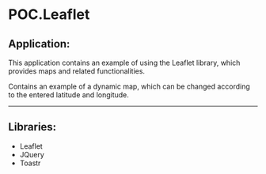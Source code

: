 # POC.Leaflet

## Application:
This application contains an example of using the Leaflet library, which provides maps and related functionalities.

Contains an example of a dynamic map, which can be changed according to the entered latitude and longitude.

---

## Libraries:
- Leaflet
- JQuery
- Toastr